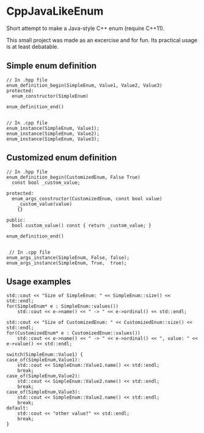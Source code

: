 CppJavaLikeEnum
===============

Short attempt to make a Java-style C++ enum (require C++11).

This small project was made as an excercise and for fun. Its practical usage is at least debatable.

Simple enum definition
---------------

    // In .hpp file
    enum_definition_begin(SimpleEnum, Value1, Value2, Value3)
    protected:
      enum_constructor(SimpleEnum)
    
    enum_definition_end()
    
    
    // In .cpp file
    enum_instance(SimpleEnum, Value1);
    enum_instance(SimpleEnum, Value2);
    enum_instance(SimpleEnum, Value3);
    
Customized enum definition
---------------

    // In .hpp file
    enum_definition_begin(CustomizedEnum, False True)
      const bool _custom_value;

    protected:
      enum_args_constructor(CustomizedEnum, const bool value)
        _custom_value(value)
        {}

    public:
      bool custom_value() const { return _custom_value; }
    
    enum_definition_end()
    
    
     // In .cpp file
    enum_args_instance(SimpleEnum, False, false);
    enum_args_instance(SimpleEnum, True,  true);
    
Usage examples
---------------

    std::cout << "Size of SimpleEnum: " << SimpleEnum::size() << std::endl; 
    for(SimpleEnum* e : SimpleEnum::values())
        std::cout << e->name() << " -> " << e->ordinal() << std::endl;
    
    std::cout << "Size of CustomizedEnum: " << CustomizedEnum::size() << std::endl; 
    for(CustomizedEnum* e : CustomizedEnum::values())
        std::cout << e->name() << " -> " << e->ordinal() << ", value: " << e->value() << std::endl;
        
    switch(SimpleEnum::Value1) {
    case_of(SimpleEnum,Value1):
        std::cout << SimpleEnum::Value1.name() << std::endl;
        break;
    case_of(SimpleEnum,Value2):
        std::cout << SimpleEnum::Value2.name() << std::endl;
        break;
    case_of(SimpleEnum,Value3):
        std::cout << SimpleEnum::Value2.name() << std::endl;
        break;
    default:
        std::cout << "other value?" << std::endl;
        break;
    }
